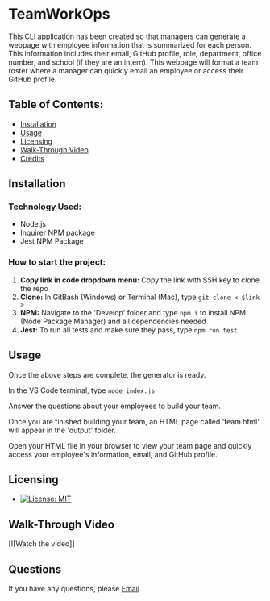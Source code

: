 # TeamWorkOps
This CLI application has been created so that managers can generate a webpage with employee information that is summarized for each person. This information includes their email, GitHub profile, role, department, office number, and school (if they are an intern). This webpage will format a team roster where a manager can quickly email an employee or access their GitHub profile. 

## Table of Contents:
* [Installation](#installation)
* [Usage](#usage)
* [Licensing](#licensing)
* [Walk-Through Video](#walkthroughvideo)
* [Credits](#credits)

## Installation

### Technology Used:  
* Node.js 
* Inquirer NPM package
* Jest NPM Package

### How to start the project:  
1. **Copy link in code dropdown menu:** Copy the link with SSH key to clone the repo
1. **Clone:** In GitBash (Windows) or Terminal (Mac), type `git clone < $link >`
1. **NPM:** Navigate to the 'Develop' folder and type `npm i` to install NPM (Node Package Manager) and all dependencies needed
1. **Jest:** To run all tests and make sure they pass, type `npm run test`

## Usage
Once the above steps are complete, the generator is ready.

In the VS Code terminal, type `node index.js`

Answer the questions about your employees to build your team.

Once you are finished building your team, an HTML page called 'team.html' will appear in the 'output' folder.

Open your HTML file in your browser to view your team page and quickly access your employee's information, email, and GitHub profile.

## Licensing
* [![License: MIT](https://img.shields.io/badge/License-MIT-yellow.svg)](https://opensource.org/licenses/MIT)

## Walk-Through Video

[![Watch the video]]

## Questions
If you have any questions, please <a href ="mailto:ashleyjeanbostrom@gmail.com ">Email</a>
